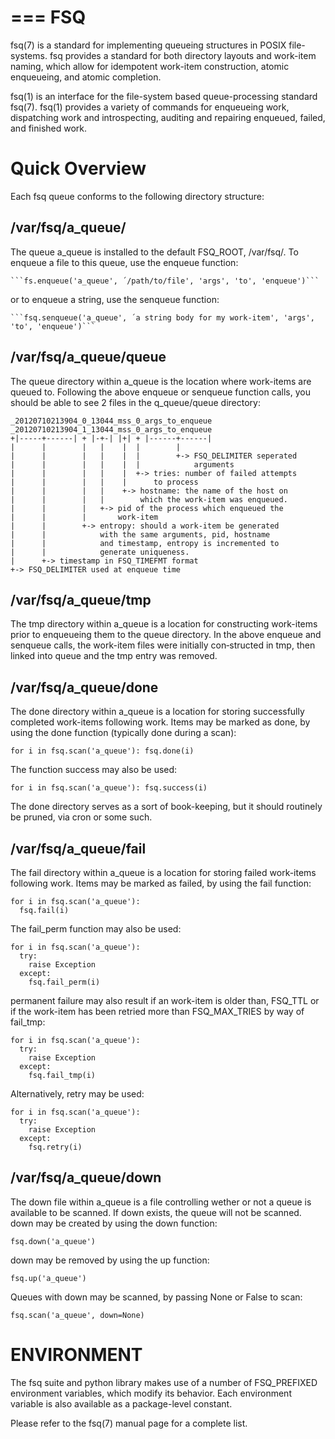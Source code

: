 ===
FSQ
===

fsq(7) is a standard for implementing queueing structures in POSIX file-systems.  fsq provides a standard for both directory layouts and work-item naming, which allow for idempotent work-item construction, atomic enqueueing, and atomic completion.

fsq(1) is an interface for the file-system based queue-processing standard fsq(7).  fsq(1) provides a variety of commands for enqueueing work, dispatching work and introspecting, auditing and repairing enqueued, failed, and finished work.


Quick Overview
==============

Each fsq queue conforms to the following directory structure:

/var/fsq/a_queue/
----------------

The  queue a_queue is installed to the default FSQ_ROOT, /var/fsq/.  To enqueue a file to this queue, use the enqueue function:

    ```fs.enqueue('a_queue', ´/path/to/file', 'args', 'to', 'enqueue')```

or to enqueue a string, use the senqueue function:

    ```fsq.senqueue('a_queue', ´a string body for my work-item', 'args', 'to', 'enqueue')```


/var/fsq/a_queue/queue
----------------------

The queue directory within a_queue is the location where work-items are queued to.  Following  the  above enqueue or senqueue function calls, you should be able to see 2 files in the q_queue/queue directory:

    _20120710213904_0_13044_mss_0_args_to_enqueue
    _20120710213904_1_13044_mss_0_args_to_enqueue
    +|-----+------| + |-+-| |+| + |------+------|
    |      |        |   |    |  |        |
    |      |        |   |    |  |        +-> FSQ_DELIMITER seperated
    |      |        |   |    |  |            arguments
    |      |        |   |    |  +-> tries: number of failed attempts
    |      |        |   |    |      to process
    |      |        |   |    +-> hostname: the name of the host on
    |      |        |   |        which the work-item was enqueued.
    |      |        |   +-> pid of the process which enqueued the
    |      |        |       work-item
    |      |        +-> entropy: should a work-item be generated
    |      |            with the same arguments, pid, hostname
    |      |            and timestamp, entropy is incremented to
    |      |            generate uniqueness.
    |      +-> timestamp in FSQ_TIMEFMT format
    +-> FSQ_DELIMITER used at enqueue time


/var/fsq/a_queue/tmp
--------------------

The tmp directory within a_queue is a location for constructing work-items prior to enqueueing them to the queue directory. In the above enqueue and senqueue calls, the work-item files were initially con‐structed in tmp, then linked into queue and the tmp entry was removed.


/var/fsq/a_queue/done
---------------------

The done directory within a_queue is a location for storing successfully completed work-items following work.  Items may be marked as done, by using the done function (typically done during a scan):

    for i in fsq.scan('a_queue'): fsq.done(i)

The function success may also be used:

    for i in fsq.scan('a_queue'): fsq.success(i)

The done directory serves as a sort of book-keeping, but it should routinely be pruned, via cron or some such.


/var/fsq/a_queue/fail
---------------------

The  fail  directory within a_queue is a location for storing failed work-items following work. Items may be marked as failed, by using the fail function:

    for i in fsq.scan('a_queue'):
      fsq.fail(i)

The fail_perm function may also be used:

    for i in fsq.scan('a_queue'):
      try:
        raise Exception
      except:
        fsq.fail_perm(i)

permanent failure may also result if an work-item is older than, FSQ_TTL or if the work-item has been retried more than FSQ_MAX_TRIES by way of fail_tmp:

    for i in fsq.scan('a_queue'):
      try:
        raise Exception
      except:
        fsq.fail_tmp(i)

Alternatively, retry may be used:

    for i in fsq.scan('a_queue'):
      try:
        raise Exception
      except:
        fsq.retry(i)


/var/fsq/a_queue/down
---------------------

The down file within a_queue is a file controlling wether or not a queue is available to be scanned. If down exists, the queue will not be scanned.  down may be created by using the down function:

    fsq.down('a_queue')

down may be removed by using the up function:

    fsq.up('a_queue')

Queues with down may be scanned, by passing None or False to scan:

    fsq.scan('a_queue', down=None)


ENVIRONMENT
===========

The fsq suite and python library makes use of a number of FSQ_PREFIXED environment variables, which  modify its behavior.  Each environment variable is also available as a package-level constant.

Please refer to the fsq(7) manual page for a complete list.

